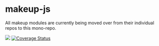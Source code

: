 # makeup-js

All makeup modules are currently being moved over from their individual repos to this mono-repo.

<a href="https://travis-ci.org/makeup/makeup-js.svg?branch=master"><img src="https://travis-ci.org/makeup/makeup-js.svg?branch=master" /></a> <a href='https://coveralls.io/github/makeup/makeup-js?branch=master'><img src='https://coveralls.io/repos/github/makeup/makeup-js/badge.svg?branch=master' alt='Coverage Status' /></a>
